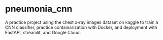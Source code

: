 # pneumonia_cnn
A practice project using the chest x-ray images dataset on kaggle to train a CNN classifier, practice containarization with Docker, and deployment with FastAPI, streamlit, and Google Cloud.
